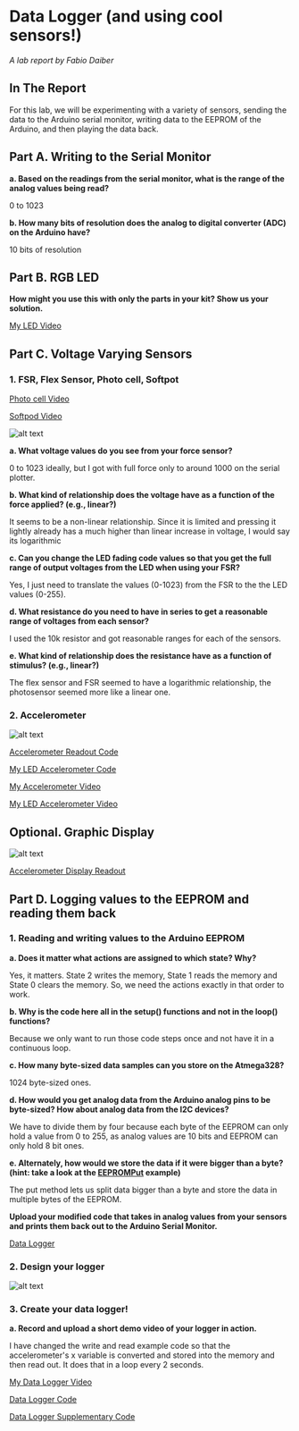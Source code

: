 # Data Logger (and using cool sensors!)

*A lab report by Fabio Daiber*

## In The Report

For this lab, we will be experimenting with a variety of sensors, sending the data to the Arduino serial monitor, writing data to the EEPROM of the Arduino, and then playing the data back.

## Part A.  Writing to the Serial Monitor
 
**a. Based on the readings from the serial monitor, what is the range of the analog values being read?**

0 to 1023 
 
**b. How many bits of resolution does the analog to digital converter (ADC) on the Arduino have?**

10 bits of resolution

## Part B. RGB LED

**How might you use this with only the parts in your kit? Show us your solution.**

[My LED Video](https://drive.google.com/open?id=1SRsN0FYcIjWrv73loGzUpagxaswRwJ33)

## Part C. Voltage Varying Sensors 
 
### 1. FSR, Flex Sensor, Photo cell, Softpot

[Photo cell Video](https://drive.google.com/open?id=1DjW83KqeYk6Wxkmnn9uQT6XsC6OcUsjh)

[Softpod Video](https://drive.google.com/open?id=1aBb9JqV09UNu4T3Pooz885IwiTtsQge3)

![alt text](https://github.com/fpdaiber/IDD-Fa19-Lab3/blob/master/IMG_2409.jpg)

**a. What voltage values do you see from your force sensor?**

0 to 1023 ideally, but I got with full force only to around 1000 on the serial plotter.

**b. What kind of relationship does the voltage have as a function of the force applied? (e.g., linear?)**

It seems to be a non-linear relationship. Since it is limited and pressing it lightly already has a much higher than linear increase in voltage, I would say its logarithmic 

**c. Can you change the LED fading code values so that you get the full range of output voltages from the LED when using your FSR?**

Yes, I just need to translate the values (0-1023) from the FSR to the the LED values (0-255).

**d. What resistance do you need to have in series to get a reasonable range of voltages from each sensor?**

I used the 10k resistor and got reasonable ranges for each of the sensors.

**e. What kind of relationship does the resistance have as a function of stimulus? (e.g., linear?)**

The flex sensor and FSR seemed to have a logarithmic relationship, the photosensor seemed more like a linear one.

### 2. Accelerometer

![alt text](https://github.com/fpdaiber/IDD-Fa19-Lab3/blob/master/IMG_2414.jpg)
 
[Accelerometer Readout Code](https://github.com/fpdaiber/IDD-Fa19-Lab3/blob/master/Accelormeter_Readout.ino)

[My LED Accelerometer Code](https://github.com/fpdaiber/IDD-Fa19-Lab3/blob/master/LED_Accelerometer.ino)

[My Accelerometer Video](https://drive.google.com/open?id=1gqXsrwhZ9OIs06ask1yJv-BFlyHW9U0M)

[My LED Accelerometer Video](https://drive.google.com/open?id=1L6ip1XDxxLvCXOJw2VP8_syrSmLQGZ-4)

## Optional. Graphic Display

![alt text](https://github.com/fpdaiber/IDD-Fa19-Lab3/blob/master/IMG_2431.jpg)

[Accelerometer Display Readout](https://drive.google.com/open?id=1neTwpgaFd-oVpgv9QMFJmRIcQVswRHfI)

## Part D. Logging values to the EEPROM and reading them back
 
### 1. Reading and writing values to the Arduino EEPROM

**a. Does it matter what actions are assigned to which state? Why?**

Yes, it matters. State 2 writes the memory, State 1 reads the memory and State 0 clears the memory. So, we need the actions exactly in that order to work. 

**b. Why is the code here all in the setup() functions and not in the loop() functions?**

Because we only want to run those code steps once and not have it in a continuous loop.

**c. How many byte-sized data samples can you store on the Atmega328?**

1024 byte-sized ones.

**d. How would you get analog data from the Arduino analog pins to be byte-sized? How about analog data from the I2C devices?**

We have to divide them by four because each byte of the EEPROM can only hold a value from 0 to 255, as analog values are 10 bits and EEPROM can only hold 8 bit ones.

**e. Alternately, how would we store the data if it were bigger than a byte? (hint: take a look at the [EEPROMPut](https://www.arduino.cc/en/Reference/EEPROMPut) example)**

The put method lets us split data bigger than a byte and store the data in multiple bytes of the EEPROM.

**Upload your modified code that takes in analog values from your sensors and prints them back out to the Arduino Serial Monitor.**

[Data Logger](https://github.com/fpdaiber/IDD-Fa19-Lab3/blob/master/Data_logger.ino)

### 2. Design your logger
 
![alt text](https://github.com/fpdaiber/IDD-Fa19-Lab3/blob/master/IMG_2438.jpg)

### 3. Create your data logger!
 
**a. Record and upload a short demo video of your logger in action.**

I have changed the write and read example code so that the accelerometer's x variable is converted and stored into the memory and then read out. It does that in a loop every 2 seconds. 

[My Data Logger Video](https://drive.google.com/open?id=1TAHan60fghWIMEWZ-vNUmiHDqy9LhT3R)

[Data Logger Code](https://github.com/fpdaiber/IDD-Fa19-Lab3/blob/master/Data_logger.ino)

[Data Logger Supplementary Code](https://github.com/fpdaiber/IDD-Fa19-Lab3/blob/master/clear.ino)
